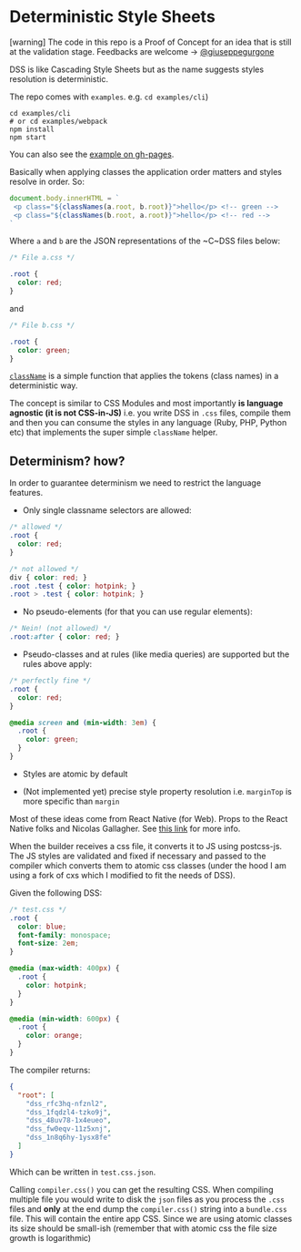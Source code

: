 # Deterministic Style Sheets

[warning] The code in this repo is a Proof of Concept for an idea that is still at the validation stage. Feedbacks are welcome -> [@giuseppegurgone](https://twitter.com/giuseppegurgone)

DSS is like Cascading Style Sheets but as the name suggests styles resolution is deterministic.

The repo comes with `examples`. 
e.g. `cd examples/cli`)

```shell
cd examples/cli 
# or cd examples/webpack
npm install
npm start
```

You can also see the [example on gh-pages](https://giuseppeg.github.io/dss).

Basically when applying classes the application order matters and styles resolve in order. So:

```js
document.body.innerHTML = `
 <p class="${classNames(a.root, b.root)}">hello</p> <!-- green -->
 <p class="${classNames(b.root, a.root)}">hello</p> <!-- red -->
`
```

Where `a` and `b` are the JSON representations of the ~C~DSS files below:

```css
/* File a.css */

.root {
  color: red;
}
```

and

```css
/* File b.css */

.root {
  color: green;
}
```

[`className`](./src/classname.js) is a simple function that applies the tokens (class names) in a deterministic way.

The concept is similar to CSS Modules and most importantly **is language agnostic (it is not CSS-in-JS)** i.e. you write DSS in `.css` files, compile them and then you can consume the styles in any language (Ruby, PHP, Python etc) that implements the super simple `className` helper.

## Determinism? how?

In order to guarantee determinism we need to restrict the language features.

- Only single classname selectors are allowed:

```css
/* allowed */
.root {
  color: red;
}

/* not allowed */
div { color: red; }
.root .test { color: hotpink; }
.root > .test { color: hotpink; }
```

- No pseudo-elements (for that you can use regular elements):

```css
/* Nein! (not allowed) */
.root:after { color: red; }
```

- Pseudo-classes and at rules (like media queries) are supported but the rules above apply:

```css
/* perfectly fine */
.root {
  color: red;
}

@media screen and (min-width: 3em) {
  .root {
    color: green;
  }
}
```

- Styles are atomic by default

- (Not implemented yet) precise style property resolution i.e. `marginTop` is more specific than `margin`

Most of these ideas come from React Native (for Web). Props to the React Native folks and Nicolas Gallagher. See [this link](https://github.com/necolas/react-native-web/blob/master/website/guides/style.md#how-styles-are-resolved) for more info.

When the builder receives a css file, it converts it to JS using postcss-js. The JS styles are validated and fixed if necessary and passed to the compiler which converts them to atomic css classes (under the hood I am using a fork of cxs which I modified to fit the needs of DSS).

Given the following DSS:

```css
/* test.css */
.root {
  color: blue;
  font-family: monospace;
  font-size: 2em;
}

@media (max-width: 400px) {
  .root {
    color: hotpink;
  }
}

@media (min-width: 600px) {
  .root {
    color: orange;
  }
}
```

The compiler returns:

```json
{
  "root": [
    "dss_rfc3hq-nfznl2",
    "dss_1fqdzl4-tzko9j",
    "dss_48uv78-1x4eueo",
    "dss_fw0eqv-11z5xnj",
    "dss_1n8q6hy-1ysx8fe"
  ]
}
```

Which can be written in `test.css.json`.

Calling `compiler.css()` you can get the resulting CSS. When compiling multiple file you would write to disk the `json` files as you process the `.css` files and **only** at the end dump the `compiler.css()` string into a `bundle.css` file. This will contain the entire app CSS. Since we are using atomic classes its size should be small-ish (remember that with atomic css the file size growth is logarithmic)
